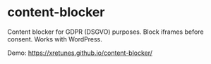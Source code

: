 # content-blocker
Content blocker for GDPR (DSGVO) purposes. Block iframes before consent. Works with WordPress.

Demo: https://xretunes.github.io/content-blocker/
